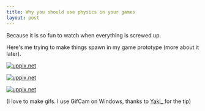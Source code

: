 ```yaml
---
title: Why you should use physics in your games
layout: post
---
```


Because it is so fun to watch when everything is screwed up.

Here's me trying to make things spawn in my game prototype (more about it later).

<a href="http://uppix.net/dFupbN"><img src="http://uppix.net/dFupbN.gif" alt="uppix.net" /></a>

<a href="http://uppix.net/UENiYo"><img src="http://uppix.net/UENiYo.gif" alt="uppix.net" /></a>

<a href="http://uppix.net/isVaFv"><img src="http://uppix.net/isVaFv.gif" alt="uppix.net" /></a>

(I love to make gifs. I use GifCam on Windows, thanks to [Yaki_ ]("https://twitter.com/yaki_") for the tip)
